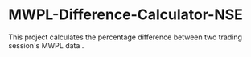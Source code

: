 # MWPL-Difference-Calculator-NSE
This project calculates the percentage difference between two trading session's MWPL data .
